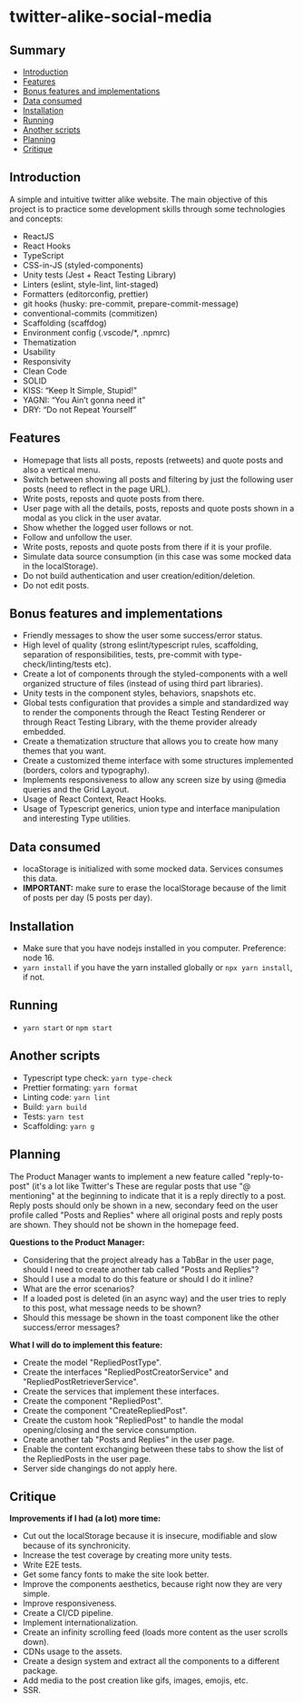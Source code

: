 # twitter-alike-social-media

## Summary

- [Introduction](#introduction)
- [Features](#features)
- [Bonus features and implementations](#bonus-features-and-implementations)
- [Data consumed](#data-consumed)
- [Installation](#installation)
- [Running](#running)
- [Another scripts](#another-scripts)
- [Planning](#planning)
- [Critique](#clitique)

## Introduction

A simple and intuitive twitter alike website.
The main objective of this project is to practice some development skills through some technologies and concepts:

- ReactJS
- React Hooks
- TypeScript
- CSS-in-JS (styled-components)
- Unity tests (Jest + React Testing Library)
- Linters (eslint, style-lint, lint-staged)
- Formatters (editorconfig, prettier)
- git hooks (husky: pre-commit, prepare-commit-message)
- conventional-commits (commitizen)
- Scaffolding (scaffdog)
- Environment config (.vscode/\*, .npmrc)
- Thematization
- Usability
- Responsivity
- Clean Code
- SOLID
- KISS: “Keep It Simple, Stupid!”
- YAGNI: “You Ain’t gonna need it”
- DRY: “Do not Repeat Yourself”

## Features

- Homepage that lists all posts, reposts (retweets) and quote posts and also a vertical menu.
- Switch between showing all posts and filtering by just the following user posts (need to reflect in the page URL).
- Write posts, reposts and quote posts from there.
- User page with all the details, posts, reposts and quote posts shown in a modal as you click in the user avatar.
- Show whether the logged user follows or not.
- Follow and unfollow the user.
- Write posts, reposts and quote posts from there if it is your profile.
- Simulate data source consumption (in this case was some mocked data in the localStorage).
- Do not build authentication and user creation/edition/deletion.
- Do not edit posts.

## Bonus features and implementations

- Friendly messages to show the user some success/error status.
- High level of quality (strong eslint/typescript rules, scaffolding, separation of responsibilities, tests, pre-commit with type-check/linting/tests etc).
- Create a lot of components through the styled-components with a well organized structure of files (instead of using third part libraries).
- Unity tests in the component styles, behaviors, snapshots etc.
- Global tests configuration that provides a simple and standardized way to render the components through the React Testing Renderer or through React Testing Library, with the theme provider already embedded.
- Create a thematization structure that allows you to create how many themes that you want.
- Create a customized theme interface with some structures implemented (borders, colors and typography).
- Implements responsiveness to allow any screen size by using @media queries and the Grid Layout.
- Usage of React Context, React Hooks.
- Usage of Typescript generics, union type and interface manipulation and interesting Type utilities.

## Data consumed

- locaStorage is initialized with some mocked data. Services consumes this data.
- **IMPORTANT:** make sure to erase the localStorage because of the limit of posts per day (5 posts per day).

## Installation

- Make sure that you have nodejs installed in you computer. Preference: node 16.
- `yarn install` if you have the yarn installed globally or `npx yarn install`, if not.

## Running

- `yarn start` or `npm start`

## Another scripts

- Typescript type check: `yarn type-check`
- Prettier formating: `yarn format`
- Linting code: `yarn lint`
- Build: `yarn build`
- Tests: `yarn test`
- Scaffolding: `yarn g`

## Planning

The Product Manager wants to implement a new feature called "reply-to-post" (it's a lot like Twitter's These are regular posts that use "@ mentioning" at the beginning to indicate that it is a reply directly to a post. Reply posts should only be shown in a new, secondary feed on the user profile called "Posts and Replies" where all original posts and reply posts are shown. They should not be shown in the homepage feed.

**Questions to the Product Manager:**

- Considering that the project already has a TabBar in the user page, should I need to create another tab called "Posts and Replies"?
- Should I use a modal to do this feature or should I do it inline?
- What are the error scenarios?
- If a loaded post is deleted (in an async way) and the user tries to reply to this post, what message needs to be shown?
- Should this message be shown in the toast component like the other success/error messages?

**What I will do to implement this feature:**

- Create the model "RepliedPostType".
- Create the interfaces "RepliedPostCreatorService" and "RepliedPostRetrieverService".
- Create the services that implement these interfaces.
- Create the component "RepliedPost".
- Create the component "CreateRepliedPost".
- Create the custom hook "RepliedPost" to handle the modal opening/closing and the service consumption.
- Create another tab "Posts and Replies" in the user page.
- Enable the content exchanging between these tabs to show the list of the RepliedPosts in the user page.
- Server side changings do not apply here.

## Critique

**Improvements if I had (a lot) more time:**

- Cut out the localStorage because it is insecure, modifiable and slow because of its synchronicity.
- Increase the test coverage by creating more unity tests.
- Write E2E tests.
- Get some fancy fonts to make the site look better.
- Improve the components aesthetics, because right now they are very simple.
- Improve responsiveness.
- Create a CI/CD pipeline.
- Implement internationalization.
- Create an infinity scrolling feed (loads more content as the user scrolls down).
- CDNs usage to the assets.
- Create a design system and extract all the components to a different package.
- Add media to the post creation like gifs, images, emojis, etc.
- SSR.
